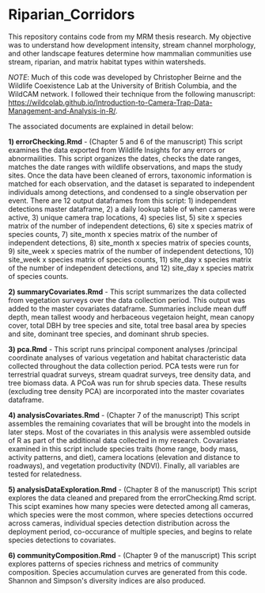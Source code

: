 # Riparian_Corridors
This repository contains code from my MRM thesis research. My objective was to understand how development intensity, stream channel morphology, and other landscape features determine how mammalian communities use stream, riparian, and matrix habitat types within watersheds.


*NOTE*: Much of this code was developed by Christopher Beirne and the Wildlife Coexistence Lab at the University of British Columbia, and the WildCAM network. I followed their technique from the following manuscript: https://wildcolab.github.io/Introduction-to-Camera-Trap-Data-Management-and-Analysis-in-R/.

The associated documents are explained in detail below:
    
**1) errorChecking.Rmd** - (Chapter 5 and 6 of the manuscript) This script examines the data exported from Wildlife Insights for any errors or abnormailities. This script organizes the dates, checks the date ranges, matches the date ranges with wildlife observations, and maps the study sites. Once the data have been cleaned of errors, taxonomic information is matched for each observation, and the dataset is separated to independent individuals among detections, and condensed to a single observation per event. There are 12 output dataframes from this script: 1) independent detections master dataframe, 2) a daily lookup table of when cameras were active, 3) unique camera trap locations, 4) species list, 5) site x species matrix of the number of independent detections, 6) site x species matrix of species counts, 7) site_month x species matrix of the number of independent detections, 8) site_month x species matrix of species counts, 9) site_week x species matrix of the number of independent detections, 10) site_week x species matrix of species counts, 11) site_day x species matrix of the number of independent detections, and 12) site_day x species matrix of species counts. 

**2) summaryCovariates.Rmd** - This script summarizes the data collected from vegetation surveys over the data collection period. This output was added to the master covariates dataframe. Summaries include mean duff depth, mean tallest woody and herbaceous vegetaion height, mean canopy cover, total DBH by tree species and site, total tree basal area by species and site, dominant tree species, and dominant shrub species. 

**3) pca.Rmd** - This script runs principal component analyses /principal coordinate analyses of various vegetation and habitat characteristic data collected throughout the data collection period. PCA tests were run for terrestrial quadrat surveys, stream quadrat surveys, tree density data, and tree biomass data. A PCoA was run for shrub species data. These results (excluding tree density PCA) are incorporated into the master covariates dataframe.
   
**4) analysisCovariates.Rmd** - (Chapter 7 of the manuscript) This script assembles the remaining covariates that will be brought into the models in later steps. Most of the covariates in this analysis were assembled outside of R as part of the additional data collected in my research. Covariates examined in this script include species traits (home range, body mass, activity patterns, and diet), camera locations (elevation and distance to roadways), and vegetation productivity (NDVI). Finally, all variables are tested for relatedness. 

**5) analysisDataExploration.Rmd** - (Chapter 8 of the manuscript) This script explores the data cleaned and prepared from the errorChecking.Rmd script. This scipt examines how many species were detected among all cameras, which species were the most common, where species detections occurred across cameras, individual species detection distribution across the deployment period, co-occurance of multiple species, and begins to relate species detections to covariates. 
    
**6) communityComposition.Rmd** - (Chapter 9 of the manuscript) This script explores patterns of species richness and metrics of community composition. Species accumulation curves are generated from this code. Shannon and Simpson's diversity indices are also produced. 

    
